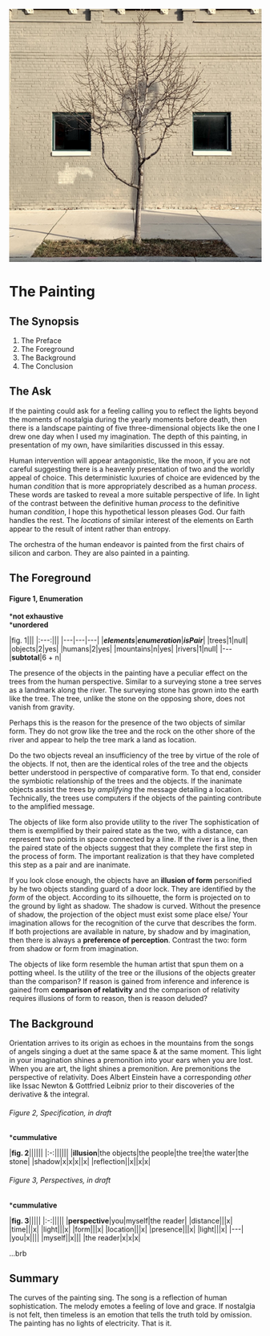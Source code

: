 ![silicon beach > lol-photos > assets > the-telescope.jpg](../centerfold/lol-photos/assets/the-telescope.jpg)

# The Painting

## The Synopsis

1. The Preface
2. The Foreground
3. The Background
4. The Conclusion

## The Ask

If the painting could ask for a feeling calling you to reflect the lights beyond the moments of nostalgia during the yearly moments before death, then there is a landscape painting of five three-dimensional objects like the one I drew one day when I used my imagination. The depth of this painting, in presentation of my own, have similarities discussed in this essay.

Human intervention will appear antagonistic, like the moon, if you are not careful suggesting there is a heavenly presentation of two and the worldly appeal of choice. This deterministic luxuries of choice are evidenced by the human _condition_ that is more appropriately described as a human _process_. These words are tasked to reveal a more suitable perspective of life. In light of the contrast between the definitive human _process_ to the definitive human _condition_, I hope this hypothetical lesson pleases God. Our faith handles the rest. The _locations_ of similar interest of the elements on Earth appear to the result of intent rather than entropy.

The orchestra of the human endeavor is painted from the first chairs of silicon and carbon. They are also painted in a painting.

## The Foreground

#### Figure 1, Enumeration
\***not exhaustive**\
\***unordered**

|fig. 1|||
|:---:|||
|---|---|---|
|**_elements_**|**_enumeration_**|**_isPair_**|
|trees|1|null|
|objects|2|yes|
|humans|2|yes|
|mountains|n|yes|
|rivers|1|null|
|---|**subtotal**|6 + n|

The presence of the objects in the painting have a peculiar effect on the trees from the human perspective. Similar to a surveying stone a tree serves as a landmark along the river. The surveying stone has grown into the earth like the tree. The tree, unlike the stone on the opposing shore, does not vanish from gravity.

Perhaps this is the reason for the presence of the two objects of similar form. They do not grow like the tree and the rock on the other shore of the river and appear to help the tree mark a land as location.

Do the two objects reveal an insufficiency of the tree by virtue of the role of the objects. If not, then are the identical roles of the tree and the objects better understood in perspective of comparative form. To that end, consider the symbiotic relationship of the trees and the objects. If the inanimate objects assist the trees by _amplifying_ the message detailing a location. Technically, the trees use computers if the objects of the painting contribute to the amplified message.

The objects of like form also provide utility to the river The sophistication of them is exemplified by their paired state as the two, with a distance, can represent two points in space connected by a line. If the river is a line, then the paired state of the objects suggest that they complete the first step in the process of form. The important realization is that they have completed this step as a pair and are inanimate.

If you look close enough, the objects have an **illusion of form** personified by he two objects standing guard of a door lock. They are identified by the _form_ of the object. According to its silhouette, the form is projected on to the ground by light as shadow. The shadow is curved. Without the presence of shadow, the projection of the object must exist some place else/ Your imagination allows for the recognition of the curve that describes the form. If both projections are available in nature, by shadow and by imagination, then there is always a **preference of perception**. Contrast the two: form from shadow or form from imagination.

The objects of like form resemble the human artist that spun them on a potting wheel. Is the utility of the tree or the illusions of the objects greater than the comparison? If reason is gained from inference and inference is gained from **comparison of relativity** and the comparison of relativity requires illusions of form to reason, then is reason deluded?

## The Background

Orientation arrives to its origin as echoes in the mountains from the songs of angels singing a duet at the same space & at the same moment. This light in your imagination shines a premonition into your ears when you are lost. When you are art, the light shines a premonition. Are premonitions the perspective of relativity. Does Albert Einstein have a corresponding _other_ like Issac Newton & Gottfried Leibniz prior to their discoveries of the derivative & the integral.

###### Figure 2, Specification, in draft
\***cummulative**

|**fig. 2**||||||
|:-:||||||
|**illusion**|the objects|the people|the tree|the water|the stone|
|shadow|x|x|x||x|
|reflection||x||x|x|

###### Figure 3, Perspectives, in draft
\***cummulative**

|**fig. 3**|||||
|:-:|||||
|**perspective**|you|myself|the reader|
|distance|||x|
|time|||x|
|light|||x|
|form|||x|
|location|||x|
|presence|||x|
|light|||x|
|---|
|you|x||||
|myself||x|||
|the reader|x|x|x|








...brb

## Summary

The curves of the painting sing. The song is a reflection of human sophistication. The melody emotes a feeling of love and grace. If nostalgia is not felt, then timeless is an emotion that tells the truth told by omission. The painting has no lights of electricity. That is it.
